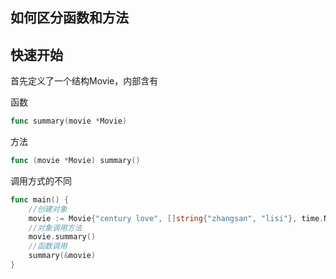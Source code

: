 ## 如何区分函数和方法

## 快速开始

首先定义了一个结构Movie，内部含有

函数

```go
func summary(movie *Movie)
```

方法

```go
func (movie *Movie) summary() 
```

调用方式的不同

```go
func main() {
    //创建对象
    movie := Movie{"century love", []string{"zhangsan", "lisi"}, time.Now()}
    //对象调用方法
    movie.summary()
    //函数调用
    summary(&movie)
}
```
